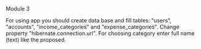 Module 3

For using app you should create data base and fill tables: "users", "accounts", "income_categories" and "expense_categories".
Change property "hibernate.connection.url".
For choosing category enter full name (text) like the proposed.
